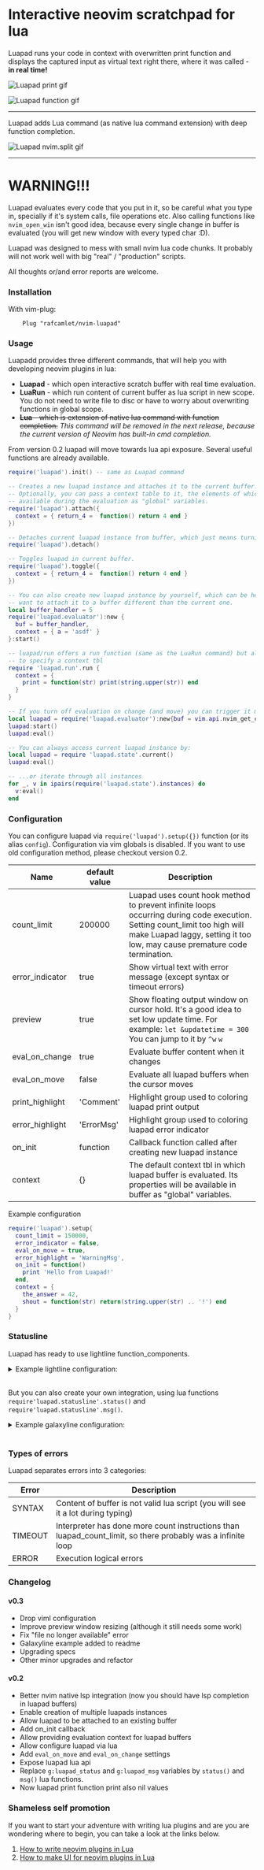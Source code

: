 # Interactive neovim scratchpad for lua

Luapad runs your code in context with overwritten print function and displays the captured input as virtual text right there, where it was called - **in real time!**

![Luapad print gif](/gifs/luapad_new.gif)

![Luapad function gif](/gifs/luapad_colors.gif)

-------

Luapad adds Lua command (as native lua command extension) with deep function completion.

![Luapad nvim.split gif](/gifs/luapad_lua.gif)

-------

# WARNING!!!

Luapad evaluates every code that you put in it, so be careful what you type in, specially if it's system calls, file operations etc. Also calling functions like `nvim_open_win` isn't good idea, because every single change in buffer is evaluated (you will get new window with every typed char :D).

Luapad was designed to mess with small nvim lua code chunks. It probably will not work well with big "real" / "production" scripts.

All thoughts or/and error reports are welcome.

### Installation

With vim-plug:

```
    Plug "rafcamlet/nvim-luapad"
```

### Usage

Luapadd provides three different commands, that will help you with developing neovim plugins in lua:
  - **Luapad** - which open interactive scratch buffer with real time evaluation.
  - **LuaRun** - which run content of current buffer as lua script in new scope. You do not need to write file to disc or have to worry about overwriting functions in global scope. 
  - ~~**Lua** - which is extension of native lua command with function completion.~~ *This command will be removed in the next release, because the current version of Neovim has built-in cmd completion.*

From version 0.2 luapad will move towards lua api exposure. Several useful functions are already available.

```lua
require('luapad').init() -- same as Luapad command

-- Creates a new luapad instance and attaches it to the current buffer.
-- Optionally, you can pass a context table to it, the elements of which will be
-- available during the evaluation as "global" variables.
require('luapad').attach({
  context = { return_4 =  function() return 4 end }
})

-- Detaches current luapad instance from buffer, which just means turning it off. :)
require('luapad').detach()

-- Toggles luapad in current buffer.
require('luapad').toggle({
  context = { return_4 =  function() return 4 end }
})

-- You can also create new luapad instance by yourself, which can be helpfull if you
-- want to attach it to a buffer different than the current one.
local buffer_handler = 5
require('luapad.evaluator'):new {
  buf = buffer_handler,
  context = { a = 'asdf' }
}:start()

-- luapad/run offers a run function (same as the LuaRun command) but allows you
-- to specify a context tbl
require 'luapad.run'.run {
  context = {
    print = function(str) print(string.upper(str)) end
  }
}

-- If you turn off evaluation on change (and move) you can trigger it manualy by:
local luapad = require('luapad.evaluator'):new{buf = vim.api.nvim_get_current_buf()}
luapad:start()
luapad:eval()

-- You can always access current luapad instance by:
local luapad = require 'luapad.state'.current()
luapad:eval()

-- ...or iterate through all instances
for _, v in ipairs(require('luapad.state').instances) do
  v:eval()
end
```


### Configuration

You can configure luapad via `require('luapad').setup({})` function (or its alias `config`). Configuration via vim globals is disabled. If you want to use old configuration method, please checkout version 0.2.


| Name                    | default value | Description                                                                                                                                                                                             |
| ---                     | ---               | ---                                                                                                                                                                                                     |
| count_limit             | 200000            | Luapad uses count hook method to prevent infinite loops occurring during code execution. Setting count_limit too high will make Luapad laggy, setting it too low, may cause premature code termination. |
| error_indicator         | true              | Show virtual text with error message (except syntax or timeout errors)                                                                                                                                  |
| preview                 | true              | Show floating output window on cursor hold. It's a good idea to set low update time. For example: `let &updatetime = 300` You can jump to it by `^w` `w`                                                |
| eval_on_change          | true              | Evaluate buffer content when it changes |
| eval_on_move            | false             | Evaluate all luapad buffers when the cursor moves|
| print_highlight         | 'Comment'         | Highlight group used to coloring luapad print output                                                                                                                                                    |
| error_highlight         | 'ErrorMsg'        | Highlight group used to coloring luapad error indicator                                                                                                                                                 |
| on_init                 | function          | Callback function called after creating new luapad instance                                                                                                                                                                                                          |
| context                 | {}                | The default context tbl in which luapad buffer is evaluated. Its properties will be available in buffer as "global" variables.




Example configuration

```lua
require('luapad').setup{
  count_limit = 150000,
  error_indicator = false,
  eval_on_move = true,
  error_highlight = 'WarningMsg',
  on_init = function()
    print 'Hello from Luapad!'
  end,
  context = {
    the_answer = 42,
    shout = function(str) return(string.upper(str) .. '!') end
  }
}
```

### Statusline

Luapad has ready to use lightline function_components.

<details>
<summary>Example lightline configuration:</summary>
<pre>
let g:lightline = {
      \ 'active': {
      \   'left': [
      \     [ 'mode', 'paste' ],
      \     [ 'readonly', 'filename', 'modified' ],
      \     [ 'luapad_msg']
      \   ],
      \ 'right': [
      \   ['luapad_status'],
      \   ['lineinfo'],
      \   ['percent'],
      \ ],
      \ },
      \ 'component_function': {
      \   'luapad_msg': 'luapad#lightline_msg',
      \   'luapad_status': 'luapad#lightline_status',
      \ },
      \ }
</pre>
</details>
<br>


But you can also create your own integration, using lua functions  `require'luapad.statusline'.status()` and `require'luapad.statusline'.msg()`.


<details>
<summary>Example galaxyline configuration:</summary>
<pre>
local function luapad_color()
  if require('luapad.statusline').status() == 'ok' then
    return colors.green
  else
    return colors.red
  end
end
</pre>

<pre>
require('galaxyline').section.right[1] = {
  Luapad = {
    condition = require('luapad.state').current,
    highlight = { luapad_color(), colors.bg },
    provider = function()
      vim.cmd('hi GalaxyLuapad guifg=' .. luapad_color())
      local status = require('luapad.statusline').status()
      return string.upper(tostring(status))
    end
  }
}
</pre>
</details>
<br>


### Types of errors

Luapad separates errors into 3 categories:

| Error   | Description                                                                                                  |
| ---     | ---                                                                                                          |
| SYNTAX  | Content of buffer is not valid lua script (you will see it a lot during typing)                              |
| TIMEOUT | Interpreter has done more count instructions than luapad_count_limit, so there probably was a infinite loop |
| ERROR   | Execution logical errors                                                                                     |


### Changelog
#### v0.3

- Drop viml configuration
- Improve preview window resizing (although it still needs some work)
- Fix "file no longer available" error
- Galaxyline example added to readme
- Upgrading specs
- Other minor upgrades and refactor

#### v0.2

- Better nvim native lsp integration (now you should have lsp completion in luapad buffers)
- Enable creation of multiple luapads instances
- Allow luapad to be attached to an existing buffer
- Add on_init callback
- Allow providing evaluation context for luapad buffers
- Allow configure luapad via lua
- Add `eval_on_move` and `eval_on_change` settings
- Expose luapad lua api
- Replace `g:luapad_status` and `g:luapad_msg` variables by `status()` and `msg()` lua functions.
- Now luapad print function print also nil values


### Shameless self promotion

If you want to start your adventure with writing lua plugins and are you are wondering where to begin, you can take a look at the links below.

1. [How to write neovim plugins in Lua](https://www.2n.pl/blog/how-to-write-neovim-plugins-in-lua)
2. [How to make UI for neovim plugins in Lua](https://www.2n.pl/blog/how-to-make-ui-for-neovim-plugins-in-lua)
